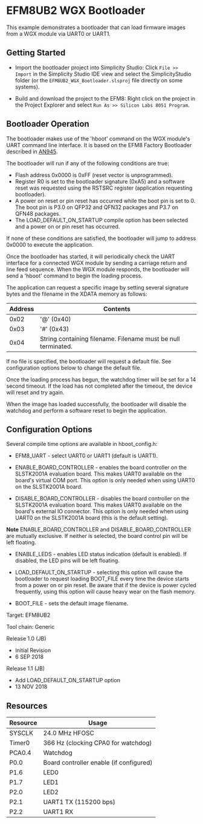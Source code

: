 EFM8UB2 WGX Bootloader
======================

This example demonstrates a bootloader that can load firmware images from a
WGX module via UART0 or UART1.

Getting Started
---------------

* Import the bootloader project into Simplicity Studio: Click `File >> Import` 
in the Simplicity Studio IDE view and select the SimplicityStudio folder (or the
`EFM8UB2_WGX_Bootloader.slsproj` file directly on some systems).

* Build and download the project to the EFM8: Right click on the project in the
Project Explorer and select `Run As >> Silicon Labs 8051 Program`.

Bootloader Operation
--------------------

The bootloader makes use of the 'hboot' command on the WGX module's UART 
command line interface. It is based on the EFM8 Factory Bootloader described
in [AN945](https://www.silabs.com/documents/public/application-notes/an945-efm8-factory-bootloader-user-guide.pdf).

The bootloader will run if any of the following conditions are true:

- Flash address 0x0000 is 0xFF (reset vector is unprogrammed).
- Register R0 is set to the bootloader signature (0xA5) and a software reset
was requested using the RSTSRC register (application requesting bootloader).
- A power on reset or pin reset has occurred while the boot pin is set to 0.
The boot pin is P3.0 on QFP32 and QFN32 packages and P3.7 on QFN48 packages.
- The LOAD_DEFAULT_ON_STARTUP compile option has been selected and a power on
or pin reset has occurred.

If none of these conditions are satisfied, the bootloader will jump to address
0x0000 to execute the application.

Once the bootloader has started, it will periodically check the UART interface
for a connected WGX module by sending a carriage return and line feed sequence.
When the WGX module responds, the bootloader will send a 'hboot' command to 
begin the loading process.

The application can request a specific image by setting several signature 
bytes and the filename in the XDATA memory as follows:

Address | Contents
--------|---------
0x02    | '@' (0x40)
0x03    | '#' (0x43)
0x04    | String containing filename. Filename must be null terminated.

If no file is specified, the bootloader will request a default file. See 
configuration options below to change the default file.

Once the loading process has begun, the watchdog timer will be set for a 14
second timeout. If the load has not completed after the timeout, the device
will reset and try again.

When the image has loaded successfully, the bootloader will disable the 
watchdog and perform a software reset to begin the application.

Configuration Options
---------------------

Several compile time options are available in hboot_config.h:

* EFM8_UART - select UART0 or UART1 (default is UART1).

* ENABLE_BOARD_CONTROLLER - enables the board controller on the SLSTK2001A
evaluation board. This makes UART0 available on the board's virtual COM port.
This option is only needed when using UART0 on the SLSTK2001A board.

* DISABLE_BOARD_CONTROLLER - disables the board controller on the SLSTK2001A
evaluation board. This makes UART0 available on the board's external IO
connector. This option is only needed when using UART0 on the SLSTK2001A
board (this is the default setting).

**Note** ENABLE_BOARD_CONTROLLER and DISABLE_BOARD_CONTROLLER are mutually 
exclusive.  If neither is selected, the board control pin will be left 
floating.

* ENABLE_LEDS - enables LED status indication (default is enabled). If disabled,
the LED pins will be left floating.

* LOAD_DEFAULT_ON_STARTUP - selecting this option will cause the bootloader to
request loading BOOT_FILE every time the device starts from a power on
or pin reset. Be aware that if the device is power cycled frequently, using
this option will cause heavy wear on the flash memory.

* BOOT_FILE - sets the default image filename.


Target:         EFM8UB2

Tool chain:     Generic

Release 1.0 (JB)
   - Initial Revision
   - 6 SEP 2018

Release 1.1 (JB)
   - Add LOAD_DEFAULT_ON_STARTUP option
   - 13 NOV 2018

Resources
---------

Resource | Usage
---------|------
SYSCLK   | 24.0 MHz HFOSC
Timer0   | 366 Hz (clocking CPA0 for watchdog)
PCA0.4   | Watchdog
P0.0     | Board controller enable (if configured)
P1.6     | LED0
P1.7     | LED1
P2.0     | LED2
P2.1     | UART1 TX (115200 bps)
P2.2     | UART1 RX
